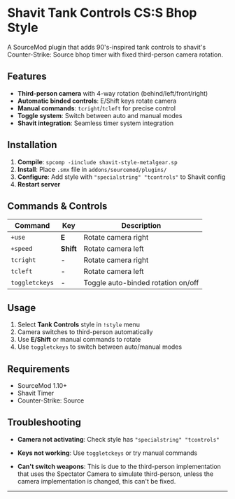 # Shavit Tank Controls CS:S Bhop Style

A SourceMod plugin that adds 90's-inspired tank controls to shavit's Counter-Strike: Source bhop timer with fixed third-person camera rotation.

## Features

- **Third-person camera** with 4-way rotation (behind/left/front/right)
- **Automatic binded controls**: E/Shift keys rotate camera
- **Manual commands**: `tcright`/`tcleft` for precise control
- **Toggle system**: Switch between auto and manual modes
- **Shavit integration**: Seamless timer system integration

## Installation

1. **Compile**: `spcomp -iinclude shavit-style-metalgear.sp`
2. **Install**: Place `.smx` file in `addons/sourcemod/plugins/`
3. **Configure**: Add style with `"specialstring" "tcontrols"` to Shavit config
4. **Restart server**

## Commands & Controls

| Command | Key | Description |
|---------|-----|-------------|
 `+use` | **E** | Rotate camera right
 `+speed` | **Shift** | Rotate camera left
 `tcright` | - | Rotate camera right |
| `tcleft` | - | Rotate camera left |
| `toggletckeys` | - | Toggle auto-binded rotation on/off |

## Usage

1. Select **Tank Controls** style in `!style` menu
2. Camera switches to third-person automatically
3. Use **E/Shift** or manual commands to rotate
4. Use `toggletckeys` to switch between auto/manual modes

## Requirements

- SourceMod 1.10+
- Shavit Timer
- Counter-Strike: Source

## Troubleshooting

- **Camera not activating**: Check style has `"specialstring" "tcontrols"`

- **Keys not working**: Use `toggletckeys` or try manual commands

- **Can't switch weapons**: This is due to the third-person implementation that uses the Spectator Camera to simulate third-person, unless the camera implementation is changed, this can't be fixed.

---